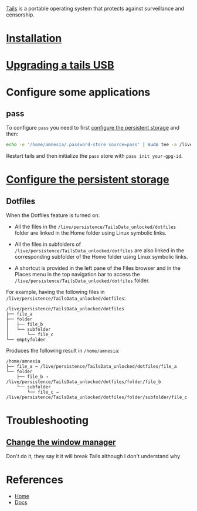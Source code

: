 [Tails](https://tails.net/install/linux/index.en.html) is a portable operating system that protects against surveillance and censorship.

# [Installation](https://tails.net/install/linux/index.en.html)

# [Upgrading a tails USB](https://tails.net/upgrade/tails/index.en.html)

# Configure some applications

## pass

To configure `pass` you need to first [configure the persistent storage](#configure-the-persistent-storage) and then:

```bash
echo -e '/home/amnesia/.password-store source=pass' | sudo tee -a /live/persistence/TailsData_unlocked/persistence.conf > /dev/null
```

Restart tails and then initialize the `pass` store with `pass init your-gpg-id`.

# [Configure the persistent storage](https://tails.net/doc/persistent_storage/configure/index.en.html#index13h2)

## Dotfiles

When the Dotfiles feature is turned on:

- All the files in the `/live/persistence/TailsData_unlocked/dotfiles` folder are linked in the Home folder using Linux symbolic links.

- All the files in subfolders of `/live/persistence/TailsData_unlocked/dotfiles` are also linked in the corresponding subfolder of the Home folder using Linux symbolic links.

- A shortcut is provided in the left pane of the Files browser and in the Places menu in the top navigation bar to access the `/live/persistence/TailsData_unlocked/dotfiles` folder.

For example, having the following files in `/live/persistence/TailsData_unlocked/dotfiles`:

```
/live/persistence/TailsData_unlocked/dotfiles
├── file_a
├── folder
│   ├── file_b
│   └── subfolder
│       └── file_c
└── emptyfolder
```

Produces the following result in `/home/amnesia`:

```
/home/amnesia
├── file_a → /live/persistence/TailsData_unlocked/dotfiles/file_a
└── folder
    ├── file_b → /live/persistence/TailsData_unlocked/dotfiles/folder/file_b
    └── subfolder
        └── file_c → /live/persistence/TailsData_unlocked/dotfiles/folder/subfolder/file_c
```

# Troubleshooting

## [Change the window manager](https://www.reddit.com/r/tails/comments/qzruhv/changing_window_manager/)

Don't do it, they say it it will break Tails although I don't understand why

# References

- [Home](https://tails.net/index.en.html)
- [Docs](https://tails.net/doc/index.en.html)
